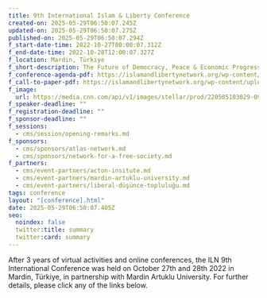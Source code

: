 ```yaml
---
title: 9th International Islam & Liberty Conference
created-on: 2025-05-29T06:50:07.245Z
updated-on: 2025-05-29T06:50:07.275Z
published-on: 2025-05-29T06:50:07.294Z
f_start-date-time: 2022-10-27T00:00:07.312Z
f_end-date-time: 2022-10-28T12:00:07.327Z
f_location: Mardin, Türkiye
f_short-description: The Future of Democracy, Peace & Economic Progress in Muslim-Majority Nations
f_conference-agenda-pdf: https://islamandlibertynetwork.org/wp-content/uploads/2022/10/Poster-Program-1-ENG-1_removed.pdf
f_call-to-paper-pdf: https://islamandlibertynetwork.org/wp-content/uploads/2022/06/Call-for-Papers_ILN-9th-Conference-vf2-converti.pdf
f_image:
  url: https://media.cnn.com/api/v1/images/stellar/prod/220505103029-09-mardin-castle-mardin-turkey.jpg?c=original
f_speaker-deadline: ""
f_registration-deadline: ""
f_sponsor-deadline: ""
f_sessions:
  - cms/session/opening-remarks.md
f_sponsors:
  - cms/sponsors/atlas-network.md
  - cms/sponsors/network-for-a-free-society.md
f_partners:
  - cms/event-partners/acton-insitute.md
  - cms/event-partners/mardin-artuklu-university.md
  - cms/event-partners/liberal-düşünce-topluluğu.md
tags: conference
layout: "[conference].html"
date: 2025-05-29T06:50:07.405Z
seo:
  noindex: false
  twitter:title: summary
  twitter:card: summary
---
```

After 3 years of virtual activities and online conferences, the ILN 9th International Conference was held on October 27th and 28th 2022 in Mardin, Türkiye, in partnership with Mardin Artuklu University. For further details, please click any of the links below.
